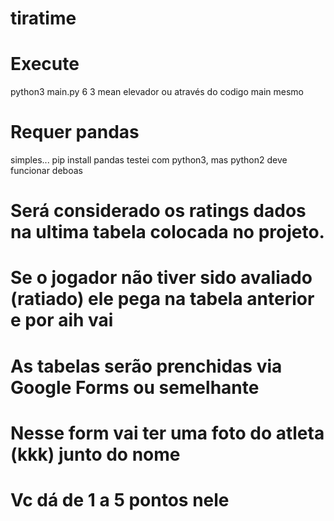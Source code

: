 # tiratime

# Execute
python3 main.py 6 3 mean elevador
ou através do codigo main mesmo

# Requer pandas
simples... pip install pandas
testei com python3, mas python2 deve funcionar deboas

# Será considerado os ratings dados na ultima tabela colocada no projeto.
# Se o jogador não tiver sido avaliado (ratiado) ele pega na tabela anterior e por aih vai

# As tabelas serão prenchidas via Google Forms ou semelhante
# Nesse form vai ter uma foto do atleta (kkk) junto do nome
# Vc dá de 1 a 5 pontos nele